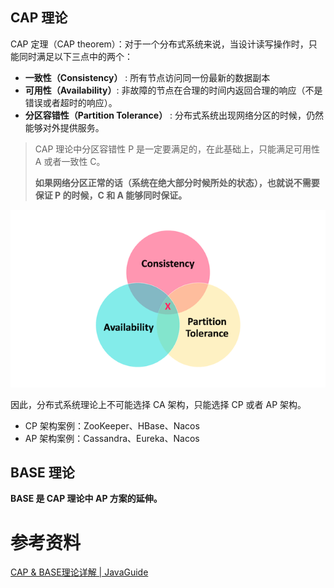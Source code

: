## CAP 理论

CAP 定理（CAP theorem）：对于一个分布式系统来说，当设计读写操作时，只能同时满足以下三点中的两个：

- **一致性（Consistency）** : 所有节点访问同一份最新的数据副本
- **可用性（Availability）**: 非故障的节点在合理的时间内返回合理的响应（不是错误或者超时的响应）。
- **分区容错性（Partition Tolerance）** : 分布式系统出现网络分区的时候，仍然能够对外提供服务。

> CAP 理论中分区容错性 P 是一定要满足的，在此基础上，只能满足可用性 A 或者一致性 C。
>
> **如果网络分区正常的话（系统在绝大部分时候所处的状态），也就说不需要保证 P 的时候，C 和 A 能够同时保证。**

![img](images/cap.png)

因此，分布式系统理论上不可能选择 CA 架构，只能选择 CP 或者 AP 架构。

- CP 架构案例：ZooKeeper、HBase、Nacos
- AP 架构案例：Cassandra、Eureka、Nacos





## BASE 理论

**BASE 是 CAP 理论中 AP 方案的延伸。**







# 参考资料

[CAP & BASE理论详解 | JavaGuide](https://javaguide.cn/distributed-system/protocol/cap-and-base-theorem.html#base-理论三要素)